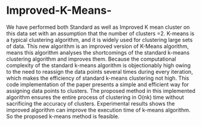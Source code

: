 # Improved-K-Means-
We have performed both Standard as well as Improved K mean cluster on this data set with an assumption that the number of clusters =2. K-means is a typical clustering algorithm, and it is widely used for clustering large sets of data. This new algorithm is an improved version of K-Means algorithm, means this algorithm analyses the shortcomings of the standard k-means clustering algorithm and improves them. Because the computational complexity of the standard k-means algorithm is objectionably high owing to the need to reassign the data points several times during every iteration, which makes the efficiency of standard k-means clustering not high. 
This code implementation of the paper presents a simple and efficient way for assigning data points to clusters. The proposed method in this implemented algorithm ensures the entire process of clustering in O(nk) time without sacrificing the accuracy of clusters. Experimental results shows the improved algorithm can improve the execution time of k-means algorithm. So the proposed k-means method is feasible.

